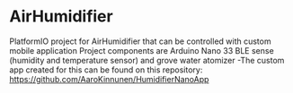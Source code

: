 # AirHumidifier
PlatformIO project for AirHumidifier that can be controlled with custom mobile application
Project components are Arduino Nano 33 BLE sense (humidity and temperature sensor) and grove water atomizer
-The custom app created for this can be found on this repository: https://github.com/AaroKinnunen/HumidifierNanoApp
